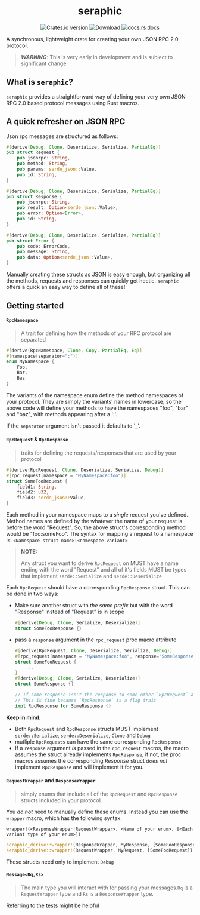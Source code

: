 <div align="center">
  <h1>seraphic</h1>
</div>
<div align="center">
  <!-- Crates version -->
  <a href="https://crates.io/crates/seraphic">
    <img src="https://img.shields.io/crates/v/seraphic.svg?style=flat-square"
    alt="Crates.io version" />
  </a>
  <!-- Downloads -->
  <a href="https://crates.io/crates/seraphic">
    <img src="https://img.shields.io/crates/d/seraphic.svg?style=flat-square"
      alt="Download" />
  </a>
  <!-- docs -->
  <a href="https://docs.rs/seraphic">
    <img src="https://img.shields.io/badge/docs-latest-blue.svg?style=flat-square"
      alt="docs.rs docs" />
  </a>
</div>


A synchronous, lightweight crate for creating your own JSON RPC 2.0 protocol.

> **_WARNING_**:
This is very early in development and is subject to significant change.

## What is `seraphic`?
`seraphic` provides a straightforward way of defining your very own JSON RPC 2.0 based protocol messages using Rust macros.

## A quick refresher on JSON RPC
Json rpc messages are structured as follows: 
```rust
#[derive(Debug, Clone, Deserialize, Serialize, PartialEq)]
pub struct Request {
    pub jsonrpc: String,
    pub method: String,
    pub params: serde_json::Value,
    pub id: String,
}

#[derive(Debug, Clone, Deserialize, Serialize, PartialEq)]
pub struct Response {
    pub jsonrpc: String,
    pub result: Option<serde_json::Value>,
    pub error: Option<Error>,
    pub id: String,
}

#[derive(Debug, Clone, Deserialize, Serialize, PartialEq)]
pub struct Error {
    pub code: ErrorCode,
    pub message: String,
    pub data: Option<serde_json::Value>,
}
```
Manually creating these structs as JSON is easy enough, but organizing all the methods, requests and responses can quickly get hectic. `seraphic` offers a quick an easy way to define all of these!


## Getting started
#### `RpcNamespace` 
> A trait for defining how the methods of your RPC protocol are separated
```rust
#[derive(RpcNamespace, Clone, Copy, PartialEq, Eq)]
#[namespace(separator=":")]
enum MyNamespace {
    Foo,
    Bar,
    Baz
}
```
The variants of the namespace enum define the method namespaces of your protocol. They are simply the variants' names in lowercase; so the above code will define your methods to have the namespaces "foo", "bar" and "baz", with methods appearing after a ':'.

If the `separator` argument isn't passed it defaults to '_'.
#### `RpcRequest` & `RpcResponse` 
> traits for defining the requests/responses that are used by your protocol
```rust
#[derive(RpcRequest, Clone, Deserialize, Serialize, Debug)]
#[rpc_request(namespace = "MyNamespace:foo")]
struct SomeFooRequest {
    field1: String,
    field2: u32,
    field3: serde_json::Value,
}
```
Each method in your namespace maps to a *single* request you've defined. Method names are defined by the whatever the name of your request is before the word "Request". So, the above struct's corresponding method would be "foo:someFoo". The syntax for mapping a request to a namespace is: `<Namespace struct name>:<namespace variant>`
> **NOTE:**
> 
> Any struct you want to derive `RpcRequest` on MUST have a name ending with the word "Request" and all of it's fields MUST be types that implement `serde::Serialize` and `serde::Deserialize`

Each `RpcRequest` should have a corresponding `RpcResponse` struct. This can be done in two ways: 
+ Make sure another struct with *the same prefix* but with the word "Response" instead of "Request" is in scope
    ```rust 
    #[derive(Debug, Clone, Serialize, Deserialize)]
    struct SomeFooResponse {}
    ```
+ pass a `response` argument in the `rpc_request` proc macro attribute
    ```rust
    #[derive(RpcRequest, Clone, Deserialize, Serialize, Debug)]
    #[rpc_request(namespace = "MyNamespace:foo", response="SomeResponse")]
    struct SomeFooRequest {
        ...
    }
    #[derive(Debug, Clone, Serialize, Deserialize)]
    struct SomeResponse {}
    
    // If some response isn't the response to some other `RpcRequest` already
    // This is fine because `RpcResponse` is a flag trait
    impl RpcResponse for SomeResponse {}
    ```
**Keep in mind**:  
+ Both `RpcRequest` and `RpcResponse` structs MUST implement `serde::Serialize`, `serde::Deserialize`, `Clone` and `Debug`
+ mutliple `RpcRequests` can have the same corresponding `RpcResponse`
+ If a `response` argument *is* passed in the `rpc_request` macros, the macro assumes the struct already implements `RpcResponse`, if not, the proc macros assumes the corresponding *Response* struct *does not* implement `RpcResponse` and will implement it for you.

#### `RequestWrapper` and `ResponseWrapper` 
> simply enums that include all of the `RpcRequest` and `RpcResponse` structs included in your protocol.

You *do not* need to manually define these enums. Instead you can use the `wrapper` macro, which has the following syntax:
```
wrapper!(<ResponseWrapper|RequestWrapper>, <Name of your enum>, [<Each variant type of your enum>])
```
```rust
seraphic_derive::wrapper!(ResponseWrapper, MyResponse, [SomeFooResponse]);
seraphic_derive::wrapper!(RequestWrapper, MyRequest, [SomeFooRequest]);
```

These structs need only to implement `Debug`
#### `Message<Rq,Rs>` 
> The main type you will interact with for passing your messages.`Rq` is a `RequestWrapper` type and `Rs` is a `ResponseWrapper` type.

Referring to the [tests](https://github.com/voidKandy/seraphic/tree/dev/tests) might be helpful


